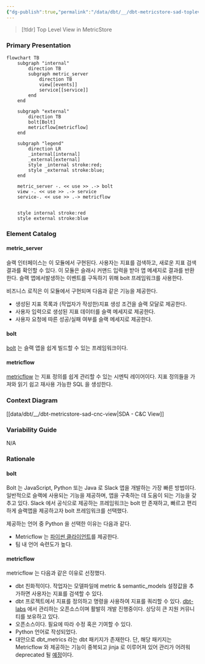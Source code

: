 ```yaml
---
{"dg-publish":true,"permalink":"/data/dbt/__/dbt-metricstore-sad-toplevel-module-uses-view/","noteIcon":"","created":"2024-06-30T00:39:32.598+09:00"}
---
```



> [!tldr] Top Level View in MetricStore


### Primary Presentation


```mermaid
flowchart TB
    subgraph "internal"
        direction TB
        subgraph metric_server
            direction TB
            view[[events]]
            service[[service]]
        end
    end

    subgraph "external"
        direction TB
        bolt[Bolt]
        metricflow[metricflow]
    end

    subgraph "legend"
        direction LR
        _internal[internal]
        _external[external]
        style _internal stroke:red;
        style _external stroke:blue;
    end
    
    metric_server -. << use >> .-> bolt
    view -. << use >> .-> service
    service-. << use >> .-> metricflow


    style internal stroke:red
    style external stroke:blue
```


### Element Catalog

#### metric_server

슬랙 인터페이스는 이 모듈에서 구현된다. 사용자는 지표를 검색하고, 새로운 지표 검색 결과를 확인할 수 있다. 이 모듈은 슬래시 커맨드 입력을 받아 앱 메세지로 결과를 반환한다. 슬랙 앱에서발생하는 이벤트를 구독하기 위해 bolt 프레임워크를 사용한다.

비즈니스 로직은 이 모듈에서 구현되며 다음과 같은 기능을 제공한다.

- 생성된 지표 목록과 (작업자가 작성한)지표 생성 조건을 슬랙 모달로 제공한다.
- 사용자 입력으로 생성된 지표 데이터를 슬랙 메세지로 제공한다.
- 사용자 요청에 따른 성공/실패 여부를 슬랙 메세지로 제공한다.


#### bolt


[bolt](https://api.slack.com/start/apps#bolt) 는 슬랙 앱을 쉽게 빌드할 수 있는 프레임워크이다.


#### metricflow


[metricflow](https://github.com/dbt-labs/metricflow) 는 지표 정의를 쉽게 관리할 수 있는 시멘틱 레이어이다. 지표 정의들을 가져와 읽기 쉽고 재사용 가능한 SQL 을 생성한다.


### Context Diagram


[[data/dbt/__/dbt-metricstore-sad-cnc-view\|SDA - C&C View]]


### Variability Guide

N/A

### Rationale

#### bolt

Bolt 는 JavaScript, Python 또는 Java 로 Slack 앱을 개발하는 가장 빠른 방법이다. 일반적으로 슬랙에 사용되는 기능을 제공하며, 앱을 구축하는 데 도움이 되는 기능을 갖추고 있다. Slack 에서 공식으로 제공하는 프레임워크는 bolt 만 존재하고, 빠르고 편리하게 슬랙앱을 제공하고자 bolt 프레임워크를 선택했다.

제공하는 언어 중 Python 을 선택한 이유는 다음과 같다.

- Metricflow 는 [파이썬 클라이언트](https://github.com/dbt-labs/metricflow/blob/fcf0b685275ce311c1614bb2d329eba4be366c38/metricflow/api/metricflow_client.py#L26)를 제공한다.
- 팀 내 언어 숙련도가 높다.


#### metricflow

metricflow 는 다음과 같은 이유로 선정했다.

- dbt 친화적이다. 작업자는 모델파일에 metric & semantic_models 설정값을 추가하면 사용자는 지표를 검색할 수 있다.
- dbt 프로젝트에서 지표를 정의하고 명령을 사용하여 지표를 쿼리할 수 있다. [dbt-labs](https://github.com/dbt-labs) 에서 관리하는 오픈소스이며 활발히 개발 진행중이다. 상당히 큰 지원 커뮤니티를 보유하고 있다.
- 오픈소스이다. 필요에 따라 수정 혹은 기여할 수 있다.
- Python 언어로 작성되었다.
- 대안으로 dbt_metrics 라는 dbt 패키지가 존재한다. 단, 해당 패키지는 Metricflow 와 제공하는 기능이 중복되고 jinja 로 이루어져 있어 관리가 어려워 deprecated 될 [예정](https://docs.getdbt.com/blog/deprecating-dbt-metrics)이다.